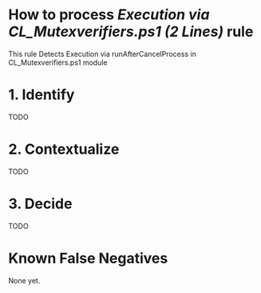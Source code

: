 # How to process *Execution via CL_Mutexverifiers.ps1 (2 Lines)* rule
This rule Detects Execution via runAfterCancelProcess in CL_Mutexverifiers.ps1 module

# 1. Identify
TODO

# 2. Contextualize
TODO

# 3. Decide
TODO

# Known False Negatives
None yet.
